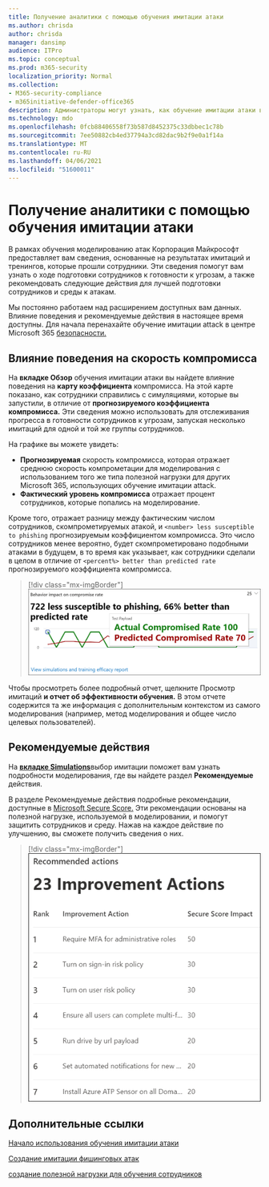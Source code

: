 ```yaml
---
title: Получение аналитики с помощью обучения имитации атаки
ms.author: chrisda
author: chrisda
manager: dansimp
audience: ITPro
ms.topic: conceptual
ms.prod: m365-security
localization_priority: Normal
ms.collection:
- M365-security-compliance
- m365initiative-defender-office365
description: Администраторы могут узнать, как обучение имитации атаки в центре безопасности Microsoft 365 влияет на сотрудников и может получить сведения о результатах моделирования и обучения.
ms.technology: mdo
ms.openlocfilehash: 0fcb88406558f73b587d8452375c33dbbec1c78b
ms.sourcegitcommit: 7ee50882cb4ed37794a3cd82dac9b2f9e0a1f14a
ms.translationtype: MT
ms.contentlocale: ru-RU
ms.lasthandoff: 04/06/2021
ms.locfileid: "51600011"
---
```

# <a name="gain-insights-through-attack-simulation-training"></a>Получение аналитики с помощью обучения имитации атаки

В рамках обучения моделированию атак Корпорация Майкрософт предоставляет вам сведения, основанные на результатах имитаций и тренингов, которые прошли сотрудники. Эти сведения помогут вам узнать о ходе подготовки сотрудников к готовности к угрозам, а также рекомендовать следующие действия для лучшей подготовки сотрудников и среды к атакам.

Мы постоянно работаем над расширением доступных вам данных. Влияние поведения и рекомендуемые действия в настоящее время доступны. Для начала перенахайте обучение имитации attack в центре Microsoft 365 [безопасности.](https://security.microsoft.com/attacksimulator?viewid=overview)

## <a name="behavior-impact-on-compromise-rate"></a>Влияние поведения на скорость компромисса

На **вкладке Обзор** обучения имитации атаки вы найдете влияние поведения на **карту коэффициента** компромисса. На этой карте показано, как сотрудники справились с симуляциями, которые вы запустили, в отличие от **прогнозируемого коэффициента компромисса.** Эти сведения можно использовать для отслеживания прогресса в готовности сотрудников к угрозам, запуская несколько имитаций для одной и той же группы сотрудников.

На графике вы можете увидеть:

- **Прогнозируемая** скорость компромисса, которая отражает среднюю скорость компрометации для моделирования с использованием того же типа полезной нагрузки для других Microsoft 365, использующих обучение имитации attack.
- **Фактический уровень компромисса** отражает процент сотрудников, которые попались на моделирование.

Кроме того, отражает разницу между фактическим числом сотрудников, скомпрометируемых атакой, и `<number> less susceptible to phishing` прогнозируемым коэффициентом компромисса. Это число сотрудников менее вероятно, будет скомпрометировано подобными атаками в будущем, в то время как указывает, как сотрудники сделали в целом в отличие от `<percent%> better than predicted rate` прогнозируемого коэффициента компромисса.

> [!div class="mx-imgBorder"]
> ![Карта влияния поведения на обзор подготовки к имитации атаки](../../media/attack-sim-preview-behavior-impact-card.png)

Чтобы просмотреть более подробный отчет, щелкните Просмотр имитаций **и отчет об эффективности обучения.** В этом отчете содержится та же информация с дополнительным контекстом из самого моделирования (например, метод моделирования и общее число целевых пользователей).

## <a name="recommended-actions"></a>Рекомендуемые действия

На [ **вкладке Simulations**](https://security.microsoft.com/attacksimulator?viewid=simulations)выбор имитации поможет вам узнать подробности моделирования, где вы найдете раздел **Рекомендуемые** действия.

В разделе Рекомендуемые действия подробные рекомендации, доступные в [Microsoft Secure Score.](../defender/microsoft-secure-score.md) Эти рекомендации основаны на полезной нагрузке, используемой в моделировании, и помогут защитить сотрудников и среду. Нажав на каждое действие по улучшению, вы сможете получить сведения о них.

> [!div class="mx-imgBorder"]
> ![Раздел Рекомендации действий по обучению имитации атаки](../../media/attack-sim-preview-recommended-actions.png)

## <a name="related-links"></a>Дополнительные ссылки

[Начало использования обучения имитации атаки](attack-simulation-training-get-started.md)

[Создание имитации фишинговых атак](attack-simulation-training.md)

[создание полезной нагрузки для обучения сотрудников](attack-simulation-training-payloads.md)
